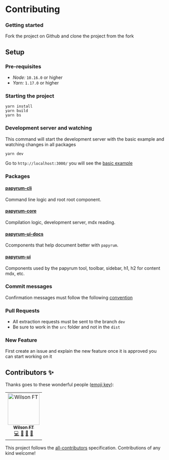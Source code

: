 # Contributing

### Getting started

Fork the project on Github and clone the project from the fork

## Setup

### Pre-requisites

- *Node:* `10.16.0` or higher
- *Yarn:* `1.17.0` or higher

### Starting the project

```
yarn install
yarn build
yarn bs
```

### Development server and watching

This command will start the development server with the basic example and watching changes in all packages

```
yarn dev
```

Go to `http://localhost:3000/` you will see the [basic example](https://github.com/wilsson/papyrum/tree/master/examples/basic)

### Packages

#### **[papyrum-cli](https://github.com/wilsson/papyrum/tree/master/packages/papyrum-cli)**

Command line logic and root root component.

#### **[papyrum-core](https://github.com/wilsson/papyrum/tree/master/packages/papyrum-core)**

Compilation logic, development server, mdx reading.

#### **[papyrum-ui-docs](https://github.com/wilsson/papyrum/tree/master/packages/papyrum-ui-docs)**

Ccomponents that help document better with `papyrum`.

#### **[papyrum-ui](https://github.com/wilsson/papyrum/tree/master/packages/papyrum-ui)**

Components used by the papyrum tool, toolbar, sidebar, h1, h2 for content mdx, etc.

### Commit messages

Confirmation messages must follow the following [convention](https://www.conventionalcommits.org/en/v1.0.0-beta.4/)

### Pull Requests

- All extraction requests must be sent to the branch `dev`
- Be sure to work in the `src` folder and not in the `dist`


### New Feature

First create an issue and explain the new feature once it is approved you can start working on it

## Contributors ✨

Thanks goes to these wonderful people ([emoji key](https://allcontributors.org/docs/en/emoji-key)):

<!-- ALL-CONTRIBUTORS-LIST:START - Do not remove or modify this section -->
<!-- prettier-ignore-start -->
<!-- markdownlint-disable -->
<table>
  <tr>
    <td align="center"><a href="https://twitter.com/wilsson83"><img src="https://avatars3.githubusercontent.com/u/4754339?v=4" width="100px;" alt="Wilson FT"/><br /><sub><b>Wilson FT</b></sub></a><br /><a href="https://github.com/wilsson/papyrum/commits?author=wilsson" title="Code">💻</a> <a href="https://github.com/wilsson/papyrum/commits?author=wilsson" title="Documentation">📖</a> <a href="#review-wilsson" title="Reviewed Pull Requests">👀</a> <a href="#design-wilsson" title="Design">🎨</a></td>
  </tr>
</table>

<!-- markdownlint-enable -->
<!-- prettier-ignore-end -->
<!-- ALL-CONTRIBUTORS-LIST:END -->

This project follows the [all-contributors](https://github.com/all-contributors/all-contributors) specification. Contributions of any kind welcome!
